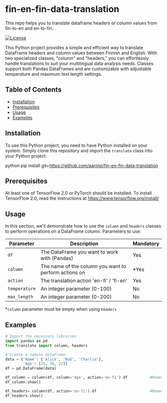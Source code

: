 # fin-en-fin-data-translation
This repo helps you to translate dataframe headers or column values from fin-to-en and en-to-fin.

[![License](https://img.shields.io/badge/License-MIT-blue.svg)](https://opensource.org/licenses/MIT)

This Python project provides a simple and efficient way to translate DataFrame headers and column values between Finnish and English. With two specialized classes, "column" and "headers," you can effortlessly handle translations to suit your multilingual data analysis needs. Classes support both Pandas DataFrames and are customizable with adjustable temperature and maximum text length settings.

## Table of Contents

- [Installation](#installation)
- [Prerequisites](#prerequisites)
- [Usage](#usage)
- [Examples](#examples)

## Installation

To use this Python project, you need to have Python installed on your system. Simply clone this repository and import the `translate` class into your Python project.

python
pip install git+https://github.com/aarnisi/fin-en-fin-data-translation

## Prerequisites
At least one of TensorFlow 2.0 or PyTorch should be installed. To install TensorFlow 2.0, read the instructions at https://www.tensorflow.org/install/ 

## Usage

In this section, we'll demonstrate how to use the `column` and `headers` classes to perform operations on a DataFrame column. Parameters to use:

| Parameter    | Description                                               | Mandatory |
|--------------|-----------------------------------------------------------|-----------|
| `df`         | The DataFrame you want to work with (Pandas)              |    Yes    |
| `column`     | The name of the column you want to perform actions on     |   *Yes    |  
| `action`     | The translation action 'en-fi' / 'fi-en'                  |    Yes    |
| `temperature`| An integer parameter (0-100)                              |    No     |
| `max_length` | An integer parameter (0-200)                              |    No     |

*`column` parameter must be empty when using `headers`

## Examples

```python
# Import the necessary libraries
import pandas as pd
from translate import column, headers

# Create a sample DataFrame
data = {'Name': ['Alice', 'Bob', 'Charlie'],
        'Age': [25, 30, 22]}
df = pd.DataFrame(data)

df_column = column(df, column='Age', action='en-fi').df          #Remember to use .df to get dataframe values from python class
df_column.show()

df_headers= column(df, action='en-fi').df                        #Remember to use .df to get dataframe values from python class
df_headers.show()

```
